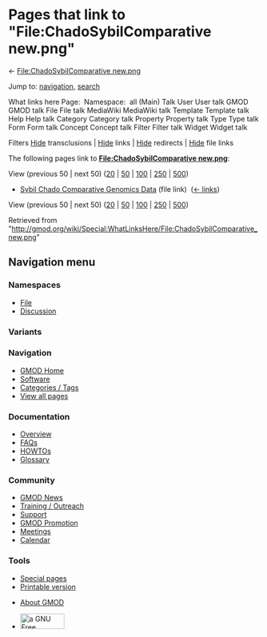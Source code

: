 <div id="mw-page-base" class="noprint">

</div>

<div id="mw-head-base" class="noprint">

</div>

<div id="content" class="mw-body" role="main">

<span id="top"></span>

<div id="mw-js-message" style="display:none;">

</div>



# <span dir="auto">Pages that link to "File:ChadoSybilComparative new.png"</span>

<div id="bodyContent">

<div id="contentSub">

← [File:ChadoSybilComparative
new.png](/wiki/File:ChadoSybilComparative_new.png "File:ChadoSybilComparative new.png")

</div>

<div id="jump-to-nav" class="mw-jump">

Jump to: [navigation](#mw-navigation), [search](#p-search)

</div>

<div id="mw-content-text">

What links here Page:  Namespace:  all (Main) Talk User User talk GMOD
GMOD talk File File talk MediaWiki MediaWiki talk Template Template talk
Help Help talk Category Category talk Property Property talk Type Type
talk Form Form talk Concept Concept talk Filter Filter talk Widget
Widget talk

Filters
[Hide](/mediawiki/index.php?title=Special:WhatLinksHere/File:ChadoSybilComparative_new.png&hidetrans=1 "Special:WhatLinksHere/File:ChadoSybilComparative new.png")
transclusions \|
[Hide](/mediawiki/index.php?title=Special:WhatLinksHere/File:ChadoSybilComparative_new.png&hidelinks=1 "Special:WhatLinksHere/File:ChadoSybilComparative new.png")
links \|
[Hide](/mediawiki/index.php?title=Special:WhatLinksHere/File:ChadoSybilComparative_new.png&hideredirs=1 "Special:WhatLinksHere/File:ChadoSybilComparative new.png")
redirects \|
[Hide](/mediawiki/index.php?title=Special:WhatLinksHere/File:ChadoSybilComparative_new.png&hideimages=1 "Special:WhatLinksHere/File:ChadoSybilComparative new.png")
file links

The following pages link to **[File:ChadoSybilComparative
new.png](/wiki/File:ChadoSybilComparative_new.png "File:ChadoSybilComparative new.png")**:

View (previous 50 \| next 50)
([20](/mediawiki/index.php?title=Special:WhatLinksHere/File:ChadoSybilComparative_new.png&limit=20 "Special:WhatLinksHere/File:ChadoSybilComparative new.png")
\|
[50](/mediawiki/index.php?title=Special:WhatLinksHere/File:ChadoSybilComparative_new.png&limit=50 "Special:WhatLinksHere/File:ChadoSybilComparative new.png")
\|
[100](/mediawiki/index.php?title=Special:WhatLinksHere/File:ChadoSybilComparative_new.png&limit=100 "Special:WhatLinksHere/File:ChadoSybilComparative new.png")
\|
[250](/mediawiki/index.php?title=Special:WhatLinksHere/File:ChadoSybilComparative_new.png&limit=250 "Special:WhatLinksHere/File:ChadoSybilComparative new.png")
\|
[500](/mediawiki/index.php?title=Special:WhatLinksHere/File:ChadoSybilComparative_new.png&limit=500 "Special:WhatLinksHere/File:ChadoSybilComparative new.png"))

- [Sybil Chado Comparative Genomics
  Data](/wiki/Sybil_Chado_Comparative_Genomics_Data "Sybil Chado Comparative Genomics Data")
  (file link) ‎ <span class="mw-whatlinkshere-tools">([←
  links](/mediawiki/index.php?title=Special:WhatLinksHere&target=Sybil+Chado+Comparative+Genomics+Data "Special:WhatLinksHere"))</span>

View (previous 50 \| next 50)
([20](/mediawiki/index.php?title=Special:WhatLinksHere/File:ChadoSybilComparative_new.png&limit=20 "Special:WhatLinksHere/File:ChadoSybilComparative new.png")
\|
[50](/mediawiki/index.php?title=Special:WhatLinksHere/File:ChadoSybilComparative_new.png&limit=50 "Special:WhatLinksHere/File:ChadoSybilComparative new.png")
\|
[100](/mediawiki/index.php?title=Special:WhatLinksHere/File:ChadoSybilComparative_new.png&limit=100 "Special:WhatLinksHere/File:ChadoSybilComparative new.png")
\|
[250](/mediawiki/index.php?title=Special:WhatLinksHere/File:ChadoSybilComparative_new.png&limit=250 "Special:WhatLinksHere/File:ChadoSybilComparative new.png")
\|
[500](/mediawiki/index.php?title=Special:WhatLinksHere/File:ChadoSybilComparative_new.png&limit=500 "Special:WhatLinksHere/File:ChadoSybilComparative new.png"))

</div>

<div class="printfooter">

Retrieved from
"<http://gmod.org/wiki/Special:WhatLinksHere/File:ChadoSybilComparative_new.png>"

</div>

<div id="catlinks" class="catlinks catlinks-allhidden">

</div>

<div class="visualClear">

</div>

</div>

</div>

<div id="mw-navigation">

## Navigation menu

<div id="mw-head">



<div id="left-navigation">

<div id="p-namespaces" class="vectorTabs" role="navigation"
aria-labelledby="p-namespaces-label">

### Namespaces

- <span id="ca-nstab-image"><a href="/wiki/File:ChadoSybilComparative_new.png" accesskey="c"
  title="View the file page [c]">File</a></span>
- <span id="ca-talk"><a
  href="/mediawiki/index.php?title=File_talk:ChadoSybilComparative_new.png&amp;action=edit&amp;redlink=1"
  accesskey="t"
  title="Discussion about the content page [t]">Discussion</a></span>

</div>

<div id="p-variants" class="vectorMenu emptyPortlet" role="navigation"
aria-labelledby="p-variants-label">

### 

### Variants[](#)

<div class="menu">

</div>

</div>

</div>

<div id="right-navigation">





</div>



</div>

</div>

</div>

<div id="mw-panel">

<div id="p-logo" role="banner">

<a href="/wiki/Main_Page"
style="background-image: url(http://gmod.org/images/GMOD-cogs.png);"
title="Visit the main page"></a>

</div>

<div id="p-Navigation" class="portal" role="navigation"
aria-labelledby="p-Navigation-label">

### Navigation

<div class="body">

- <span id="n-GMOD-Home">[GMOD Home](/wiki/Main_Page)</span>
- <span id="n-Software">[Software](/wiki/GMOD_Components)</span>
- <span id="n-Categories-.2F-Tags">[Categories /
  Tags](/wiki/Categories)</span>
- <span id="n-View-all-pages">[View all
  pages](/wiki/Special:AllPages)</span>

</div>

</div>

<div id="p-Documentation" class="portal" role="navigation"
aria-labelledby="p-Documentation-label">

### Documentation

<div class="body">

- <span id="n-Overview">[Overview](/wiki/Overview)</span>
- <span id="n-FAQs">[FAQs](/wiki/Category:FAQ)</span>
- <span id="n-HOWTOs">[HOWTOs](/wiki/Category:HOWTO)</span>
- <span id="n-Glossary">[Glossary](/wiki/Glossary)</span>

</div>

</div>

<div id="p-Community" class="portal" role="navigation"
aria-labelledby="p-Community-label">

### Community

<div class="body">

- <span id="n-GMOD-News">[GMOD News](/wiki/GMOD_News)</span>
- <span id="n-Training-.2F-Outreach">[Training /
  Outreach](/wiki/Training_and_Outreach)</span>
- <span id="n-Support">[Support](/wiki/Support)</span>
- <span id="n-GMOD-Promotion">[GMOD
  Promotion](/wiki/GMOD_Promotion)</span>
- <span id="n-Meetings">[Meetings](/wiki/Meetings)</span>
- <span id="n-Calendar">[Calendar](/wiki/Calendar)</span>

</div>

</div>

<div id="p-tb" class="portal" role="navigation"
aria-labelledby="p-tb-label">

### Tools

<div class="body">

- <span id="t-specialpages"><a href="/wiki/Special:SpecialPages" accesskey="q"
  title="A list of all special pages [q]">Special pages</a></span>
- <span id="t-print"><a
  href="/mediawiki/index.php?title=Special:WhatLinksHere/File:ChadoSybilComparative_new.png&amp;printable=yes"
  rel="alternate" accesskey="p"
  title="Printable version of this page [p]">Printable version</a></span>

</div>

</div>

</div>

</div>

<div id="footer" role="contentinfo">

- <span id="footer-places-about">[About
  GMOD](/wiki/GMOD:About "GMOD:About")</span>

<!-- -->

- <span id="footer-copyrightico">[<img src="http://www.gnu.org/graphics/gfdl-logo-small.png" width="88"
  height="31" alt="a GNU Free Documentation License" />](http://www.gnu.org/licenses/fdl-1.3.html)</span>




</div>
